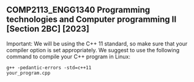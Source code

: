 ## COMP2113_ENGG1340 Programming technologies and Computer programming II [Section 2BC] [2023]
Important: We will be using the C++ 11 standard, so make
sure that your compiler option is set appropriately. We
suggest to use the following command to compile your C++
program in Linux:
```shell
g++ -pedantic-errors -std=c++11
your_program.cpp
```

